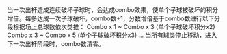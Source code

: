 当一次出杆造成连续破坏子球时，会达成combo效果，使单个子球被破坏的积分增倍。每多达成一次子球破坏，combo数+1，分数增倍基于combo数进行以下分段根据场上总球数依次类推：
	Combo x 1 ~ Combo x 3 (单个子球破坏积分x2)
	Combo x 3 ~ Combo x 5 (单个子球破坏积分x3)
	...
当所有球类停止移动，进入下一次出杆阶段时，combo数清零。